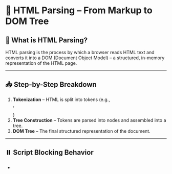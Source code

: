 # 🧱 HTML Parsing – From Markup to DOM Tree

## 🔸 What is HTML Parsing?

HTML parsing is the process by which a browser reads HTML text and converts it into a DOM (Document Object Model) – a structured, in-memory representation of the HTML page.

---

## 📥 Step-by-Step Breakdown

1. **Tokenization** – HTML is split into tokens (e.g., <div>, </p>)
2. **Tree Construction** – Tokens are parsed into nodes and assembled into a tree.
3. **DOM Tree** – The final structured representation of the document.

---

## ⏸️ Script Blocking Behavior

- <script> tags block HTML parsing unless marked with async or defer.
- Browser pauses DOM construction to execute scripts.

```html
<script src="main.js"></script> <!-- Blocks parsing -->
<script src="main.js" defer></script> <!-- Runs after DOM -->
```

---

## 🧠 Example: Simple DOM Tree

HTML:
```html
<html>
  <body>
    <h1>Hello</h1>
  </body>
</html>
```

DOM:
```text
Document
 └── html
     └── body
         └── h1
             └── "Hello"
```

---

## ✅ Summary

- HTML is parsed top-down and tokenized.
- DOM construction is incremental.
- Scripts can block parsing unless optimized.